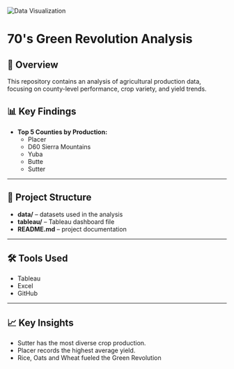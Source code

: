 ![Data Visualization](https://img.shields.io/badge/Data%20Visualization-Tableau-blue?style=for-the-badge&logo=tableau)

# 70's Green Revolution Analysis

## 📌 Overview
This repository contains an analysis of agricultural production data, focusing on county-level performance, crop variety, and yield trends.

## 📊 Key Findings
- **Top 5 Counties by Production:**
  - Placer
  - D60 Sierra Mountains
  - Yuba
  - Butte
  - Sutter
 
---

## 📂 Project Structure
- **data/** – datasets used in the analysis
- **tableau/** – Tableau dashboard file
- **README.md** – project documentation

---

## 🛠 Tools Used
- Tableau
- Excel
- GitHub

---
## 📈 Key Insights
  - Sutter has the most diverse crop production.
  - Placer records the highest average yield.
  - Rice, Oats and Wheat fueled the Green Revolution

